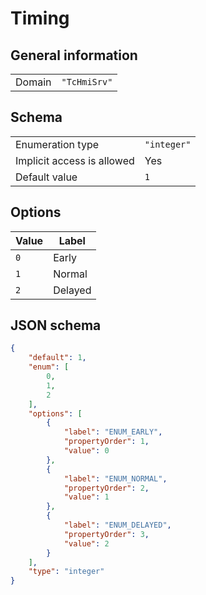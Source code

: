 # Timing

## General information

|  |  |
| - | - |
| Domain | `"TcHmiSrv"` |

## Schema

|  |  |
| - | - |
| Enumeration type | `"integer"` |
| Implicit access is allowed | Yes |
| Default value | `1` |

## Options

| Value | Label |
| ----- | ----- |
| `0` | Early |
| `1` | Normal |
| `2` | Delayed |

## JSON schema

```json
{
    "default": 1,
    "enum": [
        0,
        1,
        2
    ],
    "options": [
        {
            "label": "ENUM_EARLY",
            "propertyOrder": 1,
            "value": 0
        },
        {
            "label": "ENUM_NORMAL",
            "propertyOrder": 2,
            "value": 1
        },
        {
            "label": "ENUM_DELAYED",
            "propertyOrder": 3,
            "value": 2
        }
    ],
    "type": "integer"
}
```
